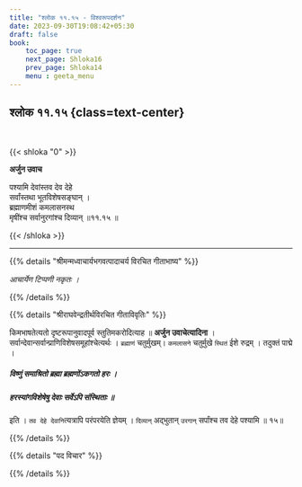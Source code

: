 ```yaml
---
title: "श्लोक ११.१५ - विश्वरूपदर्शन"
date: 2023-09-30T19:08:42+05:30
draft: false
book:
    toc_page: true
    next_page: Shloka16
    prev_page: Shloka14
    menu : geeta_menu
---
```




## श्लोक ११.१५ {class=text-center}

<br/>

{{< shloka  "0"  >}}

**अर्जुन उवाच**

पश्यामि देवांस्तव देव देहे   
सर्वांस्तथा भूतविशेषसङ्घान् ।    
ब्रह्माणमीशं कमलासनस्थ   
मृषींश्च सर्वानुरगांश्च दिव्यान् ॥११.१५ ॥

{{< /shloka >}}

---


{{% details "श्रीमन्मध्वाचार्यभगवत्पादाचर्य विरचित  गीताभाष्य" %}}

*आचार्येण टिप्पणी नकृतः ।*

{{% /details %}}



{{% details "श्रीराघवेन्द्रतीर्थविरचित गीताविवृतिः" %}}

किमभाषतेत्यतो दृष्टरूपानुवादपूर्व स्तुतिमकरोदित्याह ॥ 
**अर्जुन उवाचेत्यादिना** । 
सर्वान्देवान्सर्वान्प्राणिविशेषसमूहांश्चेत्यर्थः । 
`ब्रह्माणं` चतुर्मुखम्‌। `कमलासने` चतुर्मुखे `स्थितं`
ईशे रुद्रम्‌ । तदुक्तं पाद्मे ।  
##### विष्णुं समाश्रितो ब्रह्मा ब्रह्मणोंऽकगतो हरः । 
##### हरस्यांगविशेषेषु देवाः सर्वेऽपि संस्थिताः  ॥ 
इति । `तव देहे देवानि`त्यत्रापि परंपरयेति ज्ञेयम्‌ । 
`दिव्यान्` अद्भुतान् `उरगान्` सर्पांश्च तव देहे 
पश्यामि ॥ १५॥

{{% /details %}}



{{% details "पद विचार" %}}


{{% /details %}}
